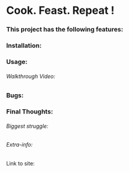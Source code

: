 # Cook. Feast. Repeat !

### This project has the following features: 
### Installation:
### Usage:
###### Walkthrough Video:
### Bugs:
### Final Thoughts:
###### Biggest struggle:
###### Extra-info:
Link to site:
